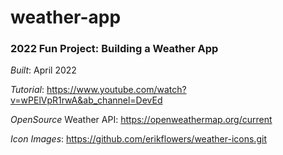 # weather-app
### 2022 Fun Project: Building a Weather App
*Built*: April 2022

*Tutorial*: https://www.youtube.com/watch?v=wPElVpR1rwA&ab_channel=DevEd

*OpenSource* Weather API: https://openweathermap.org/current

*Icon Images*: https://github.com/erikflowers/weather-icons.git

